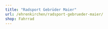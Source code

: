 ```yaml
---
title: "Radsport Gebrüder Maier"
url: /ehrenkirchen/radsport-gebrueder-maier/
shop: Fahrrad
---
```

